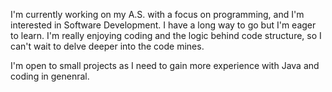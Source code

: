 I'm currently working on my A.S. with a focus on programming, and I'm interested in Software Development. 
I have a long way to go but I'm eager to learn. 
I'm really enjoying coding and the logic behind code structure, so I can't wait to delve deeper into the code mines.

I'm open to small projects as I need to gain more experience with Java and coding in genenral.
